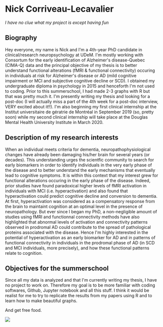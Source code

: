 # Nick Corriveau-Lecavalier
*I have no clue what my project is except having fun*

## Biography
Hey everyone, my name is Nick and I'm a 4th-year PhD candidate in clinical/research neuropsychology at UDeM. I'm mostly working with Consortum for the early identification of Alzheimer's disease-Quebec (CIMA-Q) data and the principal objective of my thesis is to better understand functional alterations (fMRI & functional connectivity) occuring in individuals at risk for Alzheimer's disease or AD (mild cognitive impairment or MCI and subjective cognitive decline or SCD). I obtained my undergraduate diploma in psychology in 2015 and henceforth I'm not used to coding. Prior to this summerschool, I had made 2-3 graphs with R but that was pretty much it. I'm presently writing my thesis and looking for a post-doc (I will actually miss a part of the 4th week for a post-doc interview, VERY excited about it!!). I'm also beginning my first clinical internship at the Institut universitaire de gératrie de Montréal in September 2019 (so, pretty soon) while my second clinical internship will take place at the Douglas Mental Health University Institute in March 2020. 

## Description of my research interests
When an individual meets criteria for dementia, neuropathophysiological changes have already been damaging his/her brain for several years (or decades). This understanding urges the scientfic community to search for early biomarkers in order to identify individuals in the very early phase of the disease and to better understand the early mechanisms that eventually lead to cognitive symptoms. It is within this context that my interest grew for functional alterations occuring in the early phase of the disease. Indeed, prior studies have found paradoxical higher levels of fMRI activation in individuals with MCI (i.e. hyperactivation) and also found that hyperactivation could predict cognitive decline and conversion to dementia. At first, hyperactivation was considered as a compensatory response from the brain to maintaint cognition at an optimal level in the presence of neuropathology. But ever since I began my PhD, a non-negligible amount of studies using fMRI and functionnal connectivity methods have also highlighted that abnormal levels of activation and connectivity patterns observed in prodromal AD could contribute to the spread of pathological proteins associated with the disease. Hence I'm highly interested in the potential of hyperactivation as an early biomarker for AD and in patterns of functional connectivity in individuals in the prodromal phase of AD (in SCD and MCI individuals, more precisely), and how these functional patterns relate to cognition.

## Objectives for the summerschool

Since all my data is analyzed and that I'm currently writing my thesis, I have no project to work on. Therefore my goal is to be more familiar with coding softwares, Github, Jupyter notebook and all this stuff. I think it would be realist for me to try to replicate the results from my papers using R and to learn how to make beautiful graphs. 

And get free food.

![](https://github.com/nickcorriveaul/images.git/Bike.jpg)
